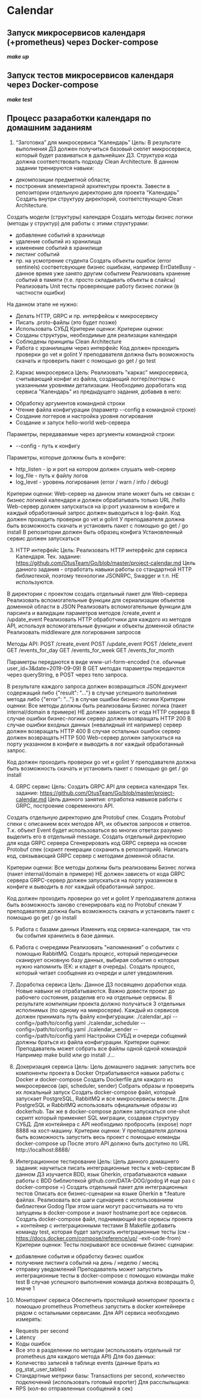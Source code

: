 # Сalendar

## Запуск микросервисов календаря (+prometheus) через Docker-compose
***make up***

## Запуск тестов микросервисов календаря через Docker-compose
***make test***

## Процесс разаработки календаря по домашним заданиям
1. “Заготовка” для микросервиса “Календарь”
Цель: В результате выполнения ДЗ должен получиться базовый скелет микросервиса, который будет развиваться в дальнейших ДЗ. Структура кода должна соответствовать подходу Clean Architecture. В данном задании тренируются навыки:
 - декомпозиции предметной области;
 - построения элементарной архитектуры проекта.
Завести в репозитории отдельную директорию для проекта "Календарь"
Создать внутри структуру директорий, соответствующую Clean Architecture.

Cоздать модели (структуры) календаря
Cоздать методы бизнес логики (методы у структур) для работы с этими структурами:
- добавление событий в хранилище
- удаление событий из хранилища
- изменение событий в хранилище
- листинг событий
- пр. на усмотрение студента
Создать объекты ошибок (error sentinels) соответсвующие бизнес ошибкам, например ErrDateBusy - данное время уже занято другим событием
Реализовать хранение событий в памяти (т.е. просто складывать объекты в слайсы)
Реализовать Unit тесты проверяющие работу бизнес логики (в частности ошибки)

На данном этапе не нужно:
- Делать HTTP, GRPC и пр. интерфейсы к микросервису
- Писать .proto-файлы (это будет позже)
- Использовать СУБД
Критерии оценки: Критерии оценки:
- Созданы структуры, необходимые для реализации календаря
- Соблюдены принципы Clean Architecture
- Работа с хранилищем через интерфейс 
Код должен проходить проверки go vet и golint
У преподавателя должна быть возможность скачать и проверить пакет с помощью go get / go test

2. Каркас микросервиса
Цель: Реализовать "каркас" микросервиса, считывающий конфиг из файла, создающий логгер/логгеры с указанными уровнями детализации.
Необходимо доработать код сервиса "Календарь" из предыдущего задания, добавив в него:

* Обработку аргументов командной строки
* Чтение файла конфигурации (параметр --config в командной строке)
* Создание логгеров и настройка уровня логирования
* Создание и запуск hello-world web-сервера

Параметры, передаваемые через аргументы командной строки:
* --config - путь к конфигу

Параметры, которые должны быть в конфиге:
* http_listen - ip и port на котором должен слушать web-сервер
* log_file - путь к файлу логов
* log_level - уровень логирования (error / warn / info / debug)

Критерии оценки: Web-сервер на данном этапе может быть не связан с бизнес логикой календаря и должен обрабатывать только URL /hello
Web-сервер должен запускаться на ip:port указанном в конфиге и каждый обработанный запрос должен выводиться в log-файл.
Код должен проходить проверки go vet и golint
У преподавателя должна быть возможность скачать и установить пакет с помощью go get / go install
В репозитории должен быть образец конфига
Установленный сервис должен запускаться

3. HTTP интерфейс
Цель: Реализовать HTTP интерфейс для сервиса Календаря.
Тех. задание: https://github.com/OtusTeam/Go/blob/master/project-calendar.md
Цель данного задания - отработать навыки работы со стандартной HTTP библиотекой,
поэтому технологии JSONRPC, Swagger и т.п. НЕ используются.

В директории с проектом создать отдельный пакет для Web-сервера
Реализовать вспомогательные функции для сериализации объектов доменной области в JSON
Реализовать вспомогательные функции для парсинга и валидации параметров методов /create_event и /update_event
Реализовать HTTP обработчики для каждого из методов API, используя вспомогательные функции и объекты доменной области
Реализовать middleware для логирования запросов

Методы API:
POST /create_event
POST /update_event
POST /delete_event
GET /events_for_day
GET /events_for_week
GET /events_for_month

Параметры передаются в виде www-url-form-encoded (т.е. обычные user_id=3&date=2019-09-09)
В GET методах параметры передаются через queryString, в POST через тело запроса.

В результате каждого запроса должен возвращаться JSON документ содержащий 
либо {"result": "..."} в случае успешного выполнения метода
либо {"error": "..."} в случае ошибки бизнес-логики
Критерии оценки: Все методы должны быть реализованы
Бизнес логика (пакет internal/domain в примере) НЕ должен зависеть от кода HTTP сервера 
В случае ошибки бизнес-логики сервер должен возвращать HTTP 200
В случае ошибки входных данных (невалидный int например) сервер должен возвращать HTTP 400
В случае остальных ошибок сервер должен возвращать HTTP 500
Web-сервер должен запускаться на порту указанном в конфиге и выводить в лог каждый обработанный запрос.

Код должен проходить проверки go vet и golint
У преподавателя должна быть возможность скачать и установить пакет с помощью go get / go install

4. GRPC сервис
Цель: Создать GRPC API для сервиса календаря 
Тех. задание: https://github.com/OtusTeam/Go/blob/master/project-calendar.md
Цель данного занятия: отработка навыков работы с GRPC, построение современного API.

Создать отдельную директорию для Protobuf спек.
Создать Protobuf спеки с описанием всех методов API, их объектов запросов и ответов.
Т.к. объект Event будет использоваться во многих ответах разумно выделить его в отдельный message.
Создать отдельный директорию для кода GRPC сервера
Сгенерировать код GRPC сервера на основе Protobuf спек (скрипт генерации сохранить в репозиторий).
Написать код, связывающий GRPC сервер с методами доменной области.

Критерии оценки: Все методы должны быть реализованы
Бизнес логика (пакет internal/domain в примере) НЕ должен зависеть от кода GRPC сервера 
GRPC-сервер должен запускаться на порту указанном в конфиге и выводить в лог каждый обработанный запрос.
   
Код должен проходить проверки go vet и golint
У преподавателя должна быть возможность заново сгенерировать код по Protobuf спекам
У преподавателя должна быть возможность скачать и установить пакет с помощью go get / go install

5. Работа с базами данных
Изменить код сервиса-календаря, так что бы события хранились в базе данных.

6. Работа с очередями
Реализовать "напоминания" о событиях с помощью RabbitMQ.
Создать процесс, который периодически сканирует основную базу данных,
выбирая события о которых нужно напомнить (ЕК: и кладет в очередь).
Создать процесс, который читает сообщения из очереди и шлет уведомления.

7. Доработка сервиса
Цель: Данное ДЗ посвящено доработки кода. Новые навыки не отрабатываются.
Важно довести проект до рабочего состояния, разделив его на отдельные сервисы.
В результате компиляции проекта должно получаться 3 отдельных исполнимых (по одному на микросерви).
Каждый из сервисов должен принимать путь файлу конфигурации:
./calendar_api --config=/path/to/config.yaml
./calendar_scheduler --config=/path/to/config.yaml
./calendar_sender --config=/path/to/config.yaml
Настройки СУБД и очереди собщений должны браться из файла конфигурации.
Критерии оценки: Преподаватель может собрать все файлы одной одной командой
Например make build или go install ./...

8. Докеризация сервиса
Цель: Цель домашнего задания: запустить все компоненты проекта в Docker
Отрабатываются навыки работы с Docker и docker-compose
Создать Dockerfile для каждого из микросервисов (api, scheduler, sender)
Собрать образы и проверить их локальный запуск
Создать docker-compose файл, который запускает PostgreSQL, RabbitMQ и все микросервисы вместе.
Для PostgreSQL и RabbitMQ использовать официальные образы из dockerhub. 
Так же в docker-compose должен запускаться one-shot скрипт который применяет SQL миграции, создавая структуру СУБД.
Для контейнера с API необходимо пробросить (expose) порт 8888 на хост-машину.
Критерии оценки: У преподавателя должна быть возможность запустить весь проект с помощью команды docker-compose up
После этого API должно быть доступно по URL http://localhost:8888/

9. Интеграционное тестирование
Цель: Цель данного домашнего задания: научиться писать интеграционные тесты к web-сервисам
В данном ДЗ изучается BDD, язык Gherkin, отрабатываются навыки работы с BDD библиотекой github.com/DATA-DOG/godog
И еще раз с docker-compose =)
Создать отдельный пакет для интеграционных тестов
Описать все бизнес-сценарии на языке Gherkin в *.feature файлах.
Реализовать все шаги сценариев с использованием библиотеки Godog
При этом шаги могут рассчитывать на то что запущены в docker-compose и знают hostname:port все сервисов.
Создать docker-compose файл, поднимающий все сервисы проекта + контейнер с интеграционными тестами
В Makefile добавить команду test, которая будет запускать интеграционные тесты
(см - https://docs.docker.com/compose/reference/up/ -exit-code-from)
Критерии оценки: Тесты покрывают все основные бизнес сценарии:
 - добавление события и обработку бизнес ошибок
 - получение листинга событий на день / неделю / месяц
 - отправку уведомлений
Преподаватель может запустить интеграционные тесты в docker-compose с помощью команды make test
В случае успешного выполнения команда должна возвращать 0, иначе 1

10. Мониторинг сервиса
Обеспечить простейший мониторинг проекта с помощью prometheus
Prometheus запустить в docker контейнере рядом с остальными сервисами.
Для API сервиса необходимо измерять:
 * Requests per second
 * Latency
 * Коды ошибок
 * Все это в разделении по методам (использовать отдельный тэг prometheus для каждого метода API)
Для баз данных:
 * Количество записей в таблице events (данные брать из pg_stat_user_tables)
 * Стандартные метрики базы: Transactions per second, количество подключений (использовать готовый exporter)
Для расслыльщика:
 * RPS (кол-во отправленных сообщений в сек)